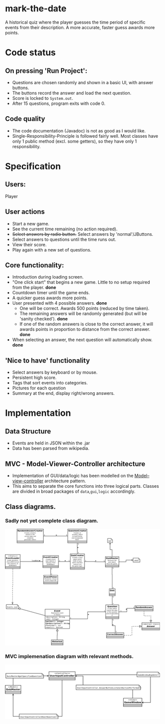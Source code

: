 # mark-the-date

A historical quiz where the player guesses the time period of specific events from their description. A more accurate, faster guess awards more points.

# Code status

## On pressing 'Run Project':
- Questions are chosen randomly and shown in a basic UI, with answer buttons.
- The buttons record the answer and load the next question.
- Score is locked to `System.out`.
- After 15 questions, program exits with code 0.

## Code quality
- The code documentation (Javadoc) is not as good as I would like.
- Single-Responsibility-Principle is followed fairly well. Most classes have only 1 public method (excl. some getters), so they have only 1 responsibility.

# Specification

## Users:

Player

## User actions

- Start a new game.
- See the current time remaining (no action required).
- ~~Select answers by radio button.~~ Select answers by 'normal'/JButtons.
- Select answers to questions until the time runs out.
- View their score.
- Play again with a new set of questions.


## Core functionality:

- Introduction during loading screen.
- "One click start" that begins a new game. Little to no setup required from the player. __done__
- Countdown timer until the game ends.
- A quicker guess awards more points.
- User presented with 4 possible answers. __done__
  - One will be correct. Awards 500 points (reduced by time taken).
  - The remaining answers will be randomly generated (but will be 'sanity checked'). __done__
  - If one of the random answers is close to the correct answer, it will awards points in proportion to distance from the correct answer. __done__
- When selecting an answer, the next question will automatically show. __done__

## 'Nice to have' functionality

- Select answers by keyboard or by mouse.
- Persistent high score.
- Tags that sort events into categories.
- Pictures for each question
- Summary at the end, display right/wrong answers.

# Implementation

## Data Structure

- Events are held in JSON within the .jar
- Data has been parsed from wikipedia.

## MVC - Model-Viewer-Controller architecture

- Implementation of GUI/data/logic has been modelled on the [Model–view–controller](https://en.wikipedia.org/wiki/Model%E2%80%93view%E2%80%93controller) architecture pattern.
- This aims to separate the core functions into three logical parts. Classes are divided in broad packages of `data`,`gui`,`logic` accordingly.



## Class diagrams.
### Sadly not yet complete class diagram.
![Data model diagram ()](https://github.com/yherin/mark-the-date/blob/master/documentation/mark-the-date-data.png)
### MVC implemenation diagram with relevant methods.
![MVC diagram](https://github.com/yherin/mark-the-date/blob/master/documentation/mvc.png)
